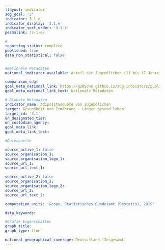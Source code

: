 ```yaml
---
llayout: indicator                       
sdg_goal: '3'                       
indicator: 3.1.e                       
indicator_display: '3.1.e'                       
indicator_sort_order: '3-1-e'                       
permalink: /3-1-e/                       

#                       
reporting_status: complete                       
published: true                       
data_non_statistical: false                       


#Nationale Metadaten                       
national_indicator_available: Anteil der Jugendlichen (11 bis 17 Jahre) mit Übergewicht und Adipositas

comparison_sdg:                       
goal_meta_national_link: https://g205dns.github.io/sdg-indicators/public/MetaDe/3.1.e.pdf
goal_meta_national_link_text: Nationale Metadaten                       

# Globale Metadaten                       
indicator_name: Adipositasquote von Jugendlichen                       
target: Gesundheit und Ernährung - Länger gesund leben                       
target_id: '3.1'                       
un_designated_tier:                        
un_custodian_agency:                        
goal_meta_link:                        
goal_meta_link_text:                        

#Datenquelle                       

source_active_1: false                       
source_organisation_1:                        
source_organisation_logo_1:                        
source_url_1:                        
source_url_text_1:                        

source_active_2: false                       
source_organisation_2:                        
source_organisation_logo_2:                        
source_url_2:                        
source_url_text_2:                        

computation_units: '&copy; Statistisches Bundesamt (Destatis), 2019'                       

data_keywords:                        

#Grafik Eigenschaften                       
graph_title:                        
graph_type: line                       

national_geographical_coverage: Deutschland (Insgesamt)
---
```


